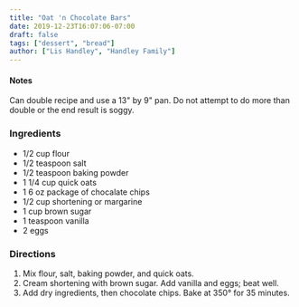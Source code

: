 ```yaml
---
title: "Oat 'n Chocolate Bars"
date: 2019-12-23T16:07:06-07:00
draft: false
tags: ["dessert", "bread"]
author: ["Lis Handley", "Handley Family"]
---
```

#### Notes
Can double recipe and use a 13" by 9" pan. Do not attempt to do more than double or the end result is soggy. 

### Ingredients
- 1/2 cup flour
- 1/2 teaspoon salt
- 1/2 teaspoon baking powder
- 1 1/4 cup quick oats
- 1 6 oz package of chocalate chips
- 1/2 cup shortening or margarine
- 1 cup brown sugar
- 1 teaspoon vanilla
- 2 eggs

### Directions
1. Mix flour, salt, baking powder, and quick oats. 
1. Cream shortening with brown sugar. Add vanilla and eggs; beat well. 
1. Add dry ingredients, then chocolate chips. Bake at 350° for 35 minutes. 
